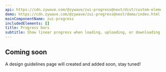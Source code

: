 ```yaml
---
api: https://cdn.zywave.com/@zywave/zui-progress@next/dist/custom-elements.json
demo: https://cdn.zywave.com/@zywave/zui-progress@next/demo/index.html
mainComponentName: zui-progress
includedElements: []
title: Progress bars
subtitle: Show linear progress when loading, uploading, or downloading.
---
```


## Coming soon

A design guidelines page will created and added soon, stay tuned!
